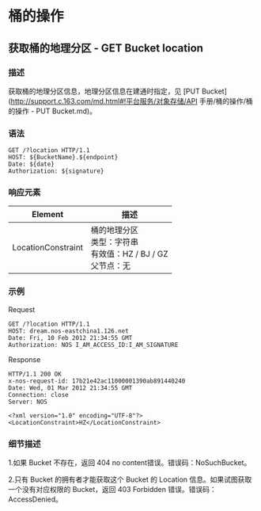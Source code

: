 # 桶的操作

## 获取桶的地理分区 - GET Bucket location

### 描述 
获取桶的地理分区信息，地理分区信息在建通时指定，见 [PUT Bucket](http://support.c.163.com/md.html#!平台服务/对象存储/API 手册/桶的操作/桶的操作 - PUT Bucket.md)。

### 语法

    GET /?location HTTP/1.1
    HOST: ${BucketName}.${endpoint}
    Date: ${date}
    Authorization: ${signature}

### 响应元素 

|      Element       |                                描述                                |
|--------------------|--------------------------------------------------------------------|
| LocationConstraint | 桶的地理分区<br>类型：字符串<br>有效值：HZ / BJ / GZ<br>父节点：无 |

### 示例 
Request

    GET /?location HTTP/1.1
    HOST: dream.nos-eastchina1.126.net
    Date: Fri, 10 Feb 2012 21:34:55 GMT
    Authorization: NOS I_AM_ACCESS_ID:I_AM_SIGNATURE

Response

    HTTP/1.1 200 OK
    x-nos-request-id: 17b21e42ac11000001390ab891440240
    Date: Wed, 01 Mar 2012 21:34:55 GMT
    Connection: close
    Server: NOS
    
    <?xml version="1.0" encoding="UTF-8"?>
    <LocationConstraint>HZ</LocationConstraint>

### 细节描述

1.如果 Bucket 不存在，返回 404 no content错误。错误码：NoSuchBucket。

2.只有 Bucket 的拥有者才能获取这个 Bucket 的 Location 信息。如果试图获取一个没有对应权限的 Bucket，返回 403 Forbidden 错误。错误码：AccessDenied。